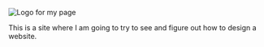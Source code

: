 ![Logo for my page](https://www.google.com/url?sa=i&url=https%3A%2F%2Fwww.facebook.com%2FJamie-Wilson-SingerSongwriter-187517057943686%2Fabout%2F&psig=AOvVaw3lNAOtQFEnE5tnTqLThxt4&ust=1611351898534000&source=images&cd=vfe&ved=0CAIQjRxqFwoTCIjziuL_re4CFQAAAAAdAAAAABAD)

 This is a site where I am going to try to see and figure out how to design a website.
